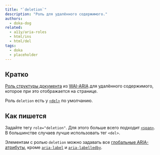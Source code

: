 ```yaml
---
title: "`deletion`"
description: "Роль для удалённого содержимого."
authors:
  - doka-dog
related:
  - a11y/aria-roles
  - html/ins
  - html/del
tags:
  - doka
  - placeholder
---
```


## Кратко

[Роль структуры документа](/a11y/aria-roles/#roli-struktury-dokumenta) из [WAI-ARIA](/a11y/aria-intro/#specifikaciya) для удалённого содержимого, которое при это отображается на странице.

Роль `deletion` есть у [`<del>`](/html/del/) по умолчанию.

## Как пишется

Задайте тегу `role="deletion"`. Для этого больше всего подходит [`<span>`](/html/span/). В большинстве случаев лучше использовать тег `<del>`.

Элементам с ролью `deletion` можно задавать все [глобальные ARIA-атрибуты](/a11y/aria-attrs/#globalnye-atributy), кроме [`aria-label`](/a11y/aria-label/) и [`aria-labelledby`](/a11y/aria-labelledby/).
